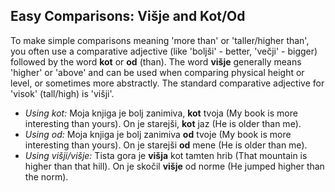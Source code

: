 ## Easy Comparisons: Višje and Kot/Od

To make simple comparisons meaning 'more than' or 'taller/higher than', you often use a comparative adjective (like 'boljši' - better, 'večji' - bigger) followed by the word **kot** or **od** (than). The word **višje** generally means 'higher' or 'above' and can be used when comparing physical height or level, or sometimes more abstractly. The standard comparative adjective for 'visok' (tall/high) is 'višji'.

* *Using kot:* Moja knjiga je bolj zanimiva, **kot** tvoja (My book is more interesting than yours). On je starejši, **kot** jaz (He is older than me).
* *Using od:* Moja knjiga je bolj zanimiva **od** tvoje (My book is more interesting than yours). On je starejši **od** mene (He is older than me).
* *Using višji/višje:* Tista gora je **višja** kot tamten hrib (That mountain is higher than that hill). On je skočil **višje** od norme (He jumped higher than the norm).
